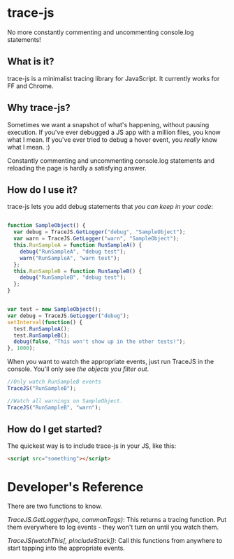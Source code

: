 trace-js
========

No more constantly commenting and uncommenting console.log statements!

What is it?
-----------
trace-js is a minimalist tracing library for JavaScript. It currently works for FF and Chrome.

Why trace-js?
-------------
Sometimes we want a snapshot of what's happening, without pausing execution. If you've ever debugged a JS app with a million files, you know what I mean. If you've ever tried to debug a hover event, you _really_ know what I mean. :)

Constantly commenting and uncommenting console.log statements and reloading the page is hardly a satisfying answer.

How do I use it?
----------------

trace-js lets you add debug statements that *you can keep in your code*:

``` js

function SampleObject() {
  var debug = TraceJS.GetLogger("debug", "SampleObject");
  var warn = TraceJS.GetLogger("warn", "SampleObject");
  this.RunSampleA = function RunSampleA() {
    debug("RunSampleA", "debug test");
    warn("RunSampleA", "warn test");
  };
  this.RunSampleB = function RunSampleB() {
    debug("RunSampleB", "debug test");
  };
}


var test = new SampleObject();
var debug = TraceJS.GetLogger("debug");
setInterval(function() {
  test.RunSampleA();
  test.RunSampleB();
  debug(false, "This won't show up in the other tests!");
}, 1000);
```

When you want to watch the appropriate events, just run TraceJS in the console. You'll only see *the objects you filter out*.

``` js
//Only watch RunSampleB events
TraceJS("RunSampleB");

//Watch all warnings on SampleObject.
TraceJS("RunSampleB", "warn");

```


How do I get started?
---------------------

The quickest way is to include trace-js in your JS, like this:
``` html
<script src="something"></script>
```

Developer's Reference
====================
There are two functions to know.

*TraceJS.GetLogger(type, commonTags)*: This returns a tracing function. Put them everywhere to log events - they won't turn on until you watch them.

*TraceJS(watchThis[, pIncludeStack])*: Call this functions from anywhere to start tapping into the appropriate events.